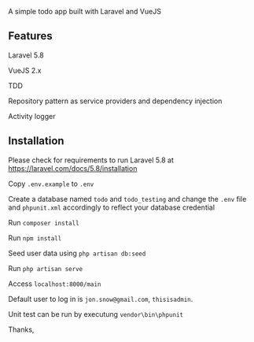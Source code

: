 A simple todo app built with Laravel and VueJS

## Features
Laravel 5.8

VueJS 2.x

TDD

Repository pattern as service providers and dependency injection

Activity logger

## Installation
Please check for requirements to run Laravel 5.8 at https://laravel.com/docs/5.8/installation

Copy `.env.example` to `.env`

Create a database named `todo` and `todo_testing` and change the `.env` file and `phpunit.xml` accordingly to reflect your database credential

Run `composer install`

Run `npm install`

Seed user data using `php artisan db:seed`

Run `php artisan serve`

Access `localhost:8000/main`

Default user to log in is `jon.snow@gmail.com`, `thisisadmin`.

Unit test can be run by executung `vendor\bin\phpunit`

Thanks,
